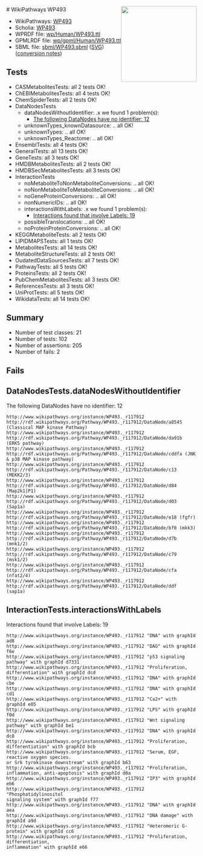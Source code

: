 <img style="float: right; width: 200px" src="../logo.png" />
# WikiPathways WP493

* WikiPathways: [WP493](https://identifiers.org/wikipathways:WP493)
* Scholia: [WP493](https://scholia.toolforge.org/wikipathways/WP493)
* WPRDF file: [wp/Human/WP493.ttl](../wp/Human/WP493.ttl)
* GPMLRDF file: [wp/gpml/Human/WP493.ttl](../wp/gpml/Human/WP493.ttl)
* SBML file: [sbml/WP493.sbml](../sbml/WP493.sbml) ([SVG](../sbml/WP493.svg)) ([conversion notes](../sbml/WP493.txt))

## Tests
* CASMetabolitesTests: all 2 tests OK!
* ChEBIMetabolitesTests: all 4 tests OK!
* ChemSpiderTests: all 2 tests OK!
* DataNodesTests
    * dataNodesWithoutIdentifier: .x we found 1 problem(s):
        * [The following DataNodes have no identifier: 12](#8792c492)
    * unknownTypes_knownDatasource: .. all OK!
    * unknownTypes: .. all OK!
    * unknownTypes_Reactome: .. all OK!
* EnsemblTests: all 4 tests OK!
* GeneralTests: all 13 tests OK!
* GeneTests: all 3 tests OK!
* HMDBMetabolitesTests: all 2 tests OK!
* HMDBSecMetabolitesTests: all 3 tests OK!
* InteractionTests
    * noMetaboliteToNonMetaboliteConversions: .. all OK!
    * noNonMetaboliteToMetaboliteConversions: .. all OK!
    * noGeneProteinConversions: .. all OK!
    * nonNumericIDs: .. all OK!
    * interactionsWithLabels: .x we found 1 problem(s):
        * [Interactions found that involve Labels: 19](#fe97a8c1)
    * possibleTranslocations: .. all OK!
    * noProteinProteinConversions: .. all OK!
* KEGGMetaboliteTests: all 2 tests OK!
* LIPIDMAPSTests: all 1 tests OK!
* MetabolitesTests: all 14 tests OK!
* MetaboliteStructureTests: all 2 tests OK!
* OudatedDataSourcesTests: all 7 tests OK!
* PathwayTests: all 5 tests OK!
* ProteinsTests: all 2 tests OK!
* PubChemMetabolitesTests: all 3 tests OK!
* ReferencesTests: all 3 tests OK!
* UniProtTests: all 5 tests OK!
* WikidataTests: all 14 tests OK!


## Summary

* Number of test classes: 21
* Number of tests: 102
* Number of assertions: 205
* Number of fails: 2

## Fails

<a name="8792c492" />

## DataNodesTests.dataNodesWithoutIdentifier

The following DataNodes have no identifier: 12
```
http://www.wikipathways.org/instance/WP493._r117912 http://rdf.wikipathways.org/Pathway/WP493._r117912/DataNode/a8545 (Classical MAP kinase Pathway)
http://www.wikipathways.org/instance/WP493._r117912 http://rdf.wikipathways.org/Pathway/WP493._r117912/DataNode/da91b (ERK5 pathway)
http://www.wikipathways.org/instance/WP493._r117912 http://rdf.wikipathways.org/Pathway/WP493._r117912/DataNode/cddfa (JNK & p38 MAP kinase pathway)
http://www.wikipathways.org/instance/WP493._r117912 http://rdf.wikipathways.org/Pathway/WP493._r117912/DataNode/c13 (MEKK2/3)
http://www.wikipathways.org/instance/WP493._r117912 http://rdf.wikipathways.org/Pathway/WP493._r117912/DataNode/d84 (Map2k1|P1)
http://www.wikipathways.org/instance/WP493._r117912 http://rdf.wikipathways.org/Pathway/WP493._r117912/DataNode/d03 (Sap1a)
http://www.wikipathways.org/instance/WP493._r117912 http://rdf.wikipathways.org/Pathway/WP493._r117912/DataNode/e18 (fgfr)
http://www.wikipathways.org/instance/WP493._r117912 http://rdf.wikipathways.org/Pathway/WP493._r117912/DataNode/bf0 (mkk3)
http://www.wikipathways.org/instance/WP493._r117912 http://rdf.wikipathways.org/Pathway/WP493._r117912/DataNode/d7b (mnk1/2)
http://www.wikipathways.org/instance/WP493._r117912 http://rdf.wikipathways.org/Pathway/WP493._r117912/DataNode/c79 (msk1/2)
http://www.wikipathways.org/instance/WP493._r117912 http://rdf.wikipathways.org/Pathway/WP493._r117912/DataNode/cfa (nfat2/4)
http://www.wikipathways.org/instance/WP493._r117912 http://rdf.wikipathways.org/Pathway/WP493._r117912/DataNode/ddf (sap1a)
```

<a name="fe97a8c1" />

## InteractionTests.interactionsWithLabels

Interactions found that involve Labels: 19
```
http://www.wikipathways.org/instance/WP493._r117912 "DNA" with graphId ad8
http://www.wikipathways.org/instance/WP493._r117912 "DAG" with graphId f6e
http://www.wikipathways.org/instance/WP493._r117912 "p53 signaling pathway" with graphId d7331
http://www.wikipathways.org/instance/WP493._r117912 "Proliferation, differentiation" with graphId dcd
http://www.wikipathways.org/instance/WP493._r117912 "DNA" with graphId cbe
http://www.wikipathways.org/instance/WP493._r117912 "DNA" with graphId cd1
http://www.wikipathways.org/instance/WP493._r117912 "Ca2+" with graphId e05
http://www.wikipathways.org/instance/WP493._r117912 "LPS" with graphId f0d
http://www.wikipathways.org/instance/WP493._r117912 "Wnt signaling pathway" with graphId be1
http://www.wikipathways.org/instance/WP493._r117912 "DNA" with graphId dc8
http://www.wikipathways.org/instance/WP493._r117912 "Proliferation, differentiation" with graphId bcb
http://www.wikipathways.org/instance/WP493._r117912 "Serum, EGF,
reactive oxygen species.
or Srk tyrokinase downstream" with graphId b63
http://www.wikipathways.org/instance/WP493._r117912 "Proliferation, inflammation, anti-apoptosis" with graphId d0a
http://www.wikipathways.org/instance/WP493._r117912 "IP3" with graphId eb6
http://www.wikipathways.org/instance/WP493._r117912 "Phosphatidylinositol
signaling system" with graphId f77
http://www.wikipathways.org/instance/WP493._r117912 "DNA" with graphId aea
http://www.wikipathways.org/instance/WP493._r117912 "DNA damage" with graphId a9d
http://www.wikipathways.org/instance/WP493._r117912 "Heteromeric G-protein" with graphId cc6
http://www.wikipathways.org/instance/WP493._r117912 "Proliferation, differentiation,
inflammation" with graphId e66
```

